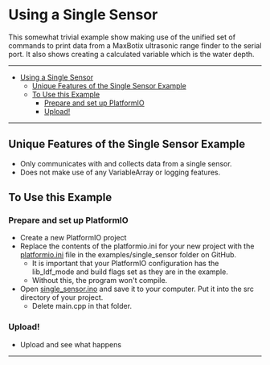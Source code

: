 # Using a Single Sensor<!-- {#example_single_sensor} -->

This somewhat trivial example show making use of the unified set of commands to print data from a MaxBotix ultrasonic range finder to the serial port.
It also shows creating a calculated variable which is the water depth.

_______

[//]: # ( @tableofcontents )

[//]: # ( @m_footernavigation )

[//]: # ( Start GitHub Only )

- [Using a Single Sensor](#using-a-single-sensor)
  - [Unique Features of the Single Sensor Example](#unique-features-of-the-single-sensor-example)
  - [To Use this Example](#to-use-this-example)
    - [Prepare and set up PlatformIO](#prepare-and-set-up-platformio)
    - [Upload!](#upload)

[//]: # ( End GitHub Only )

_______

## Unique Features of the Single Sensor Example<!-- {#example_single_sensor_unique} -->

- Only communicates with and collects data from a single sensor.
- Does not make use of any VariableArray or logging features.

## To Use this Example<!-- {#example_single_sensor_using} -->

### Prepare and set up PlatformIO<!-- {#example_single_sensor_pio} -->

- Create a new PlatformIO project
- Replace the contents of the platformio.ini for your new project with the [platformio.ini](https://raw.githubusercontent.com/EnviroDIY/ModularSensors/master/examples/single_sensor/platformio.ini) file in the examples/single_sensor folder on GitHub.
  - It is important that your PlatformIO configuration has the lib_ldf_mode and build flags set as they are in the example.
  - Without this, the program won't compile.
- Open [single_sensor.ino](https://raw.githubusercontent.com/EnviroDIY/ModularSensors/master/examples/single_sensor/single_sensor.ino) and save it to your computer.  Put it into the src directory of your project.
  - Delete main.cpp in that folder.

### Upload!<!-- {#example_single_sensor_upload} -->

- Upload and see what happens

_______

[//]: # ( @section example_single_sensor_pio_config PlatformIO Configuration )

[//]: # ( @include{lineno} single_sensor/platformio.ini )

[//]: # ( @section example_single_sensor_code The Complete Code )

[//]: # ( @include{lineno} single_sensor/single_sensor.ino )
